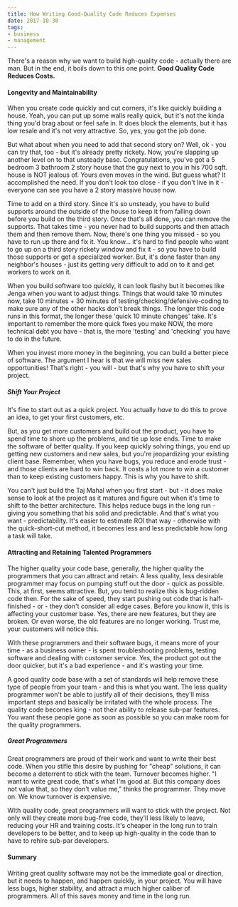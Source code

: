 ```yaml
---
title: How Writing Good-Quality Code Reduces Expenses
date: 2017-10-30
tags:
- business
- management
---
```

There's a reason why we want to build high-quality code - actually there are man.  But in the end, it boils down to this one point.  **Good Quality Code Reduces Costs.**

<!--more-->

#### Longevity and Maintainability 

When you create code quickly and cut corners, it's like quickly building a house.  Yeah, you can put up some walls really quick, but it's not the kinda thing you'd brag about or feel safe in. It does block the elements, but it has low resale and it's not very attractive.  So, yes, you got the job done.

But what about when you need to add that second story on?  Well, ok - you can try that, too - but it's already pretty rickety.  Now, you're slapping up another level on to that unsteady base.  Congratulations, you've got a 5 bedroom 3 bathroom 2 story house that the guy next to you in his 700 sqft. house is NOT jealous of.  Yours even moves in the wind.  But guess what? It accomplished the need. If you don't look too close - if you don't live in it - everyone can see you have a 2 story massive house now.

Time to add on a third story.  Since it's so unsteady, you have to build supports around the outside of the house to keep it from falling down before you build on the third story.  Once that's all done, you can remove the supports.  That takes time - you never had to build supports and then attach them and then remove them. Now, there's one thing you missed - so you have to run up there and fix it.  You know... it's hard to find people who want to go up on a third story rickety window and fix it - so you have to build those supports or get a specialized worker.  But, it's done faster than any neighbor's houses - just its getting very difficult to add on to it and get workers to work on it.

When you build software too quickly, it can look flashy but it becomes like Jenga when you want to adjust things.  Things that would take 10 minutes now, take 10 minutes + 30 minutes of testing/checking/defensive-coding to make sure any of the other hacks don't break things.  The longer this code runs in this format, the longer these 'quick 10 minute changes' take.  It's important to remember the more quick fixes you make NOW, the more technical debt you have - that is, the more 'testing' and 'checking' you have to do in the future.

When you invest more money in the beginning, you can build a better piece of software.  The argument I hear is that we will miss new sales opportunities!  That's right - you will - but that's why you have to shift your project.

##### Shift Your Project

It's fine to start out as a quick project.  You actually _have_ to do this to prove an idea, to get your first customers, etc.  

But, as you get more customers and build out the product, you have to spend time to shore up the problems, and tie up lose ends.  Time to make the software of better quality.  If you keep quickly solving things, you end up getting new customers and new sales, but you're jeopardizing your existing client base.  Remember, when you have bugs, you reduce and erode trust - and those clients are hard to win back.  It costs a lot more to win a customer than to keep existing customers happy.  This is why you have to shift.  

You can't just build the Taj Mahal when you first start - but - it does make sense to look at the project as it matures and figure out when it's time to shift to the better architecture.  This helps reduce bugs in the long run - giving you something that his solid and predictable.  And that's what you want - predictability.  It's easier to estimate ROI that way - otherwise with the quick-short-cut method, it becomes less and less predictable how long a task will take.

#### Attracting and Retaining Talented Programmers

The higher quality your code base, generally, the higher quality the programmers that you can attract and retain.  A less quality, less desirable programmer may focus on pumping stuff out the door - quick as possible.  This, at first, seems attractive.  But, you tend to realize this is bug-ridden code then.  For the sake of speed, they start pushing out code that is half-finished - or - they don't consider all edge cases.  Before you know it, this is affecting your customer base. Yes, there are new features, but they are broken. Or even worse, the old features are no longer working.  Trust me, your customers will notice this.

With these programmers and their software bugs, it means more of your time - as a business owner - is spent troubleshooting problems, testing software and dealing with customer service.  Yes, the product got out the door quicker, but it's a bad experience - and it's wasting your time.

A good quality code base with a set of standards will help remove these type of people from your team - and this is what you want.  The less quality programmer won't be able to justify all of their decisions, they'll miss important steps and basically be irritated with the whole process.  The quality code becomes king - not their ability to release sub-par features.  You want these people gone as soon as possible so you can make room for the quality programmers.

##### Great Programmers

Great programmers are proud of their work and want to write their best code.  When you stifle this desire by pushing for "cheap" solutions, it can become a deterrent to stick with the team.  Turnover becomes higher.  "I want to write great code, that's what I'm good at.  But this company does not value that, so they don't value me," thinks the programmer.  They move on.  We know turnover is expensive. 

With quality code, great programmers will want to stick with the project.  Not only will they create more bug-free code, they'll less likely to leave, reducing your HR and training costs.  It's cheaper in the long run to train developers to be better, and to keep up high-quality in the code than to have to rehire sub-par developers.

#### Summary

Writing great quality software may not be the immediate goal or direction, but it needs to happen, and happen quickly, in your project.  You will have less bugs, higher stability, and attract a much higher caliber of programmers.  All of this saves money and time in the long run.